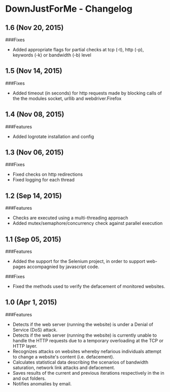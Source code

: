 # DownJustForMe - Changelog


## 1.6 (Nov 20, 2015)

###Fixes

  - Added appropriate flags for partial checks at tcp (-t), http (-p), keywords (-k) or bandwidth (-b) level


## 1.5 (Nov 14, 2015)

###Fixes

  - Added timeout (in seconds) for http requests made by blocking calls of the the modules socket, urllib and webdriver.Firefox 


## 1.4 (Nov 08, 2015)

###Features

  - Added logrotate installation and config 


## 1.3 (Nov 06, 2015)

###Fixes

  - Fixed checks on http redirections 
  - Fixed logging for each thread


## 1.2 (Sep 14, 2015)

###Features

  - Checks are executed using a multi-threading approach
  - Added mutex/semaphore/concurrency check against parallel execution


## 1.1 (Sep 05, 2015)

###Features

  - Added the support for the Selenium project, in order to support web-pages
    accompagnied by javascript code.

###Fixes

  - Fixed the methods used to verify the defacement of monitored websites.


## 1.0 (Apr 1, 2015)

###Features

  - Detects if the web server (running the website) is under a Denial of Service
    (DoS) attack.
  - Detects if the web server (running the website) is currently unable to handle
    the HTTP requests due to a temporary overloading at the TCP or HTTP layer. 
  - Recognizes attacks on websites whereby nefarious individuals attempt to change a 
    website's content (i.e. defacement).
  - Calculates statistical data describing the scenarios of bandwidth saturation,
    network link attacks and defacement.
  - Saves results of the current and previous iterations respectively in the in and
    out folders.
  - Notifies anomalies by email. 

